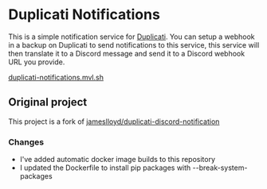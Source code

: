 # Duplicati Notifications

This is a simple notification service for [Duplicati](https://www.duplicati.com/).
You can setup a webhook in a backup on Duplicati to send notifications to this service, this service will then translate it to a Discord message and send it to a Discord webhook URL you provide.

[duplicati-notifications.mvl.sh](https://duplicati-notifications.mvl.sh/)

## Original project

This project is a fork of [jameslloyd/duplicati-discord-notification](https://github.com/jameslloyd/duplicati-discord-notification)

### Changes

- I've added automatic docker image builds to this repository
- I updated the Dockerfile to install pip packages with --break-system-packages
